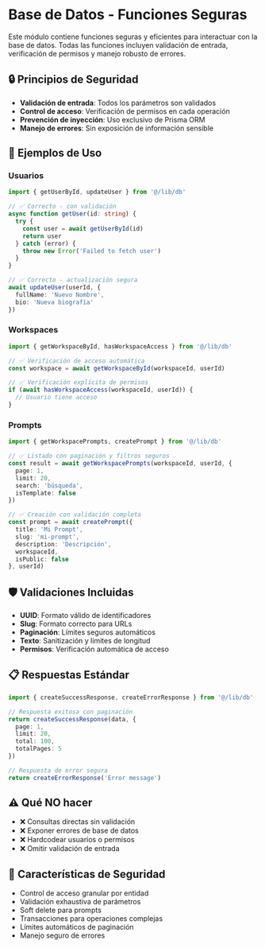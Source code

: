 # Base de Datos - Funciones Seguras

Este módulo contiene funciones seguras y eficientes para interactuar con la base de datos. Todas las funciones incluyen validación de entrada, verificación de permisos y manejo robusto de errores.

## 🔒 Principios de Seguridad

- **Validación de entrada**: Todos los parámetros son validados
- **Control de acceso**: Verificación de permisos en cada operación
- **Prevención de inyección**: Uso exclusivo de Prisma ORM
- **Manejo de errores**: Sin exposición de información sensible

## 📖 Ejemplos de Uso

### Usuarios

```typescript
import { getUserById, updateUser } from '@/lib/db'

// ✅ Correcto - con validación
async function getUser(id: string) {
  try {
    const user = await getUserById(id)
    return user
  } catch (error) {
    throw new Error('Failed to fetch user')
  }
}

// ✅ Correcto - actualización segura
await updateUser(userId, {
  fullName: 'Nuevo Nombre',
  bio: 'Nueva biografía'
})
```

### Workspaces

```typescript
import { getWorkspaceById, hasWorkspaceAccess } from '@/lib/db'

// ✅ Verificación de acceso automática
const workspace = await getWorkspaceById(workspaceId, userId)

// ✅ Verificación explícita de permisos
if (await hasWorkspaceAccess(workspaceId, userId)) {
  // Usuario tiene acceso
}
```

### Prompts

```typescript
import { getWorkspacePrompts, createPrompt } from '@/lib/db'

// ✅ Listado con paginación y filtros seguros
const result = await getWorkspacePrompts(workspaceId, userId, {
  page: 1,
  limit: 20,
  search: 'búsqueda',
  isTemplate: false
})

// ✅ Creación con validación completa
const prompt = await createPrompt({
  title: 'Mi Prompt',
  slug: 'mi-prompt',
  description: 'Descripción',
  workspaceId,
  isPublic: false
}, userId)
```

## 🛡️ Validaciones Incluidas

- **UUID**: Formato válido de identificadores
- **Slug**: Formato correcto para URLs
- **Paginación**: Límites seguros automáticos
- **Texto**: Sanitización y límites de longitud
- **Permisos**: Verificación automática de acceso

## 📋 Respuestas Estándar

```typescript
import { createSuccessResponse, createErrorResponse } from '@/lib/db'

// Respuesta exitosa con paginación
return createSuccessResponse(data, {
  page: 1,
  limit: 20,
  total: 100,
  totalPages: 5
})

// Respuesta de error segura
return createErrorResponse('Error message')
```

## ⚠️ Qué NO hacer

- ❌ Consultas directas sin validación
- ❌ Exponer errores de base de datos
- ❌ Hardcodear usuarios o permisos
- ❌ Omitir validación de entrada

## 🔧 Características de Seguridad

- Control de acceso granular por entidad
- Validación exhaustiva de parámetros
- Soft delete para prompts
- Transacciones para operaciones complejas
- Límites automáticos de paginación
- Manejo seguro de errores 